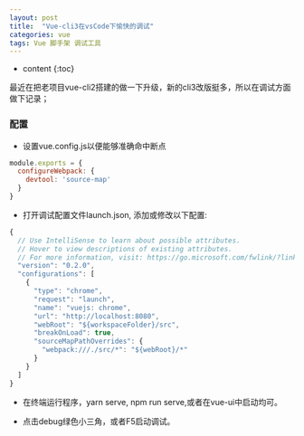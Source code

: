 ```yaml
---
layout: post
title:  "Vue-cli3在vsCode下愉快的调试"
categories: vue
tags: Vue 脚手架 调试工具
---
```


* content
{:toc}

最近在把老项目vue-cli2搭建的做一下升级，新的cli3改版挺多，所以在调试方面做下记录；
				          
		   					    
				




### 配置

* 设置vue.config.js以便能够准确命中断点

```js
module.exports = {
  configureWebpack: {
    devtool: 'source-map'
  }
}
```

* 打开调试配置文件launch.json, 添加或修改以下配置:

```js
{
  // Use IntelliSense to learn about possible attributes.
  // Hover to view descriptions of existing attributes.
  // For more information, visit: https://go.microsoft.com/fwlink/?linkid=830387
  "version": "0.2.0",
  "configurations": [
    {
      "type": "chrome",
      "request": "launch",
      "name": "vuejs: chrome",
      "url": "http://localhost:8080",
      "webRoot": "${workspaceFolder}/src",
      "breakOnLoad": true,
      "sourceMapPathOverrides": {
        "webpack:///./src/*": "${webRoot}/*"
      }
    }
  ]
}
```

* 在终端运行程序，yarn serve, npm run serve,或者在vue-ui中启动均可。

* 点击debug绿色小三角，或者F5启动调试。



   













